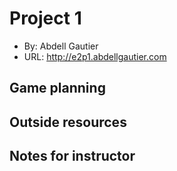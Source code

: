 # Project 1
+ By: Abdell Gautier
+ URL: <http://e2p1.abdellgautier.com>

## Game planning

## Outside resources

## Notes for instructor

